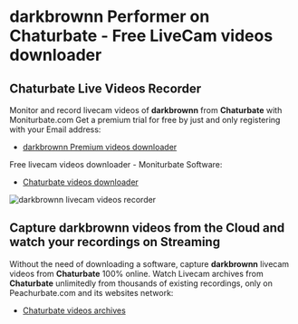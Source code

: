 # darkbrownn Performer on Chaturbate - Free LiveCam videos downloader

## Chaturbate Live Videos Recorder

Monitor and record livecam videos of **darkbrownn** from **Chaturbate** with Moniturbate.com
Get a premium trial for free by just and only registering with your Email address:
* [darkbrownn Premium videos downloader](https://moniturbate.com/request-demo-licence-key.html)

Free livecam videos downloader - Moniturbate Software:
* [Chaturbate videos downloader](https://moniturbate.com/moniturbate-download-software.html)

![darkbrownn livecam videos recorder](https://peachurnet.com/templates/moniturbate-software.png)


## Capture darkbrownn videos from the Cloud and watch your recordings on Streaming

Without the need of downloading a software, capture **darkbrownn** livecam videos from **Chaturbate** 100% online.
Watch Livecam archives from **Chaturbate** unlimitedly from thousands of existing recordings, only on Peachurbate.com and its websites network:
* [Chaturbate videos archives](https://peachurnet.com/)